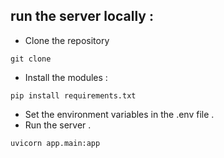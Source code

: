 ## run the server locally :
- Clone the repository
```
git clone
```
- Install the modules :
```
pip install requirements.txt
```
- Set the environment variables in the .env file .
- Run the server .
```
uvicorn app.main:app
```
 
